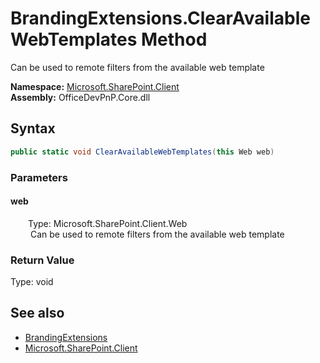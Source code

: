 # BrandingExtensions.ClearAvailableWebTemplates Method  
 Can be used to remote filters from the available web template   

**Namespace:** [Microsoft.SharePoint.Client](Microsoft.SharePoint.Client.md)  
**Assembly:** OfficeDevPnP.Core.dll  
## Syntax
```C#
public static void ClearAvailableWebTemplates(this Web web)
```
### Parameters
#### web  
&emsp;&emsp;Type: Microsoft.SharePoint.Client.Web  
&emsp;&emsp; Can be used to remote filters from the available web template   

  

### Return Value
Type: void  

## See also
- [BrandingExtensions](Microsoft.SharePoint.Client.BrandingExtensions.md) 
- [Microsoft.SharePoint.Client](Microsoft.SharePoint.Client.md) 
